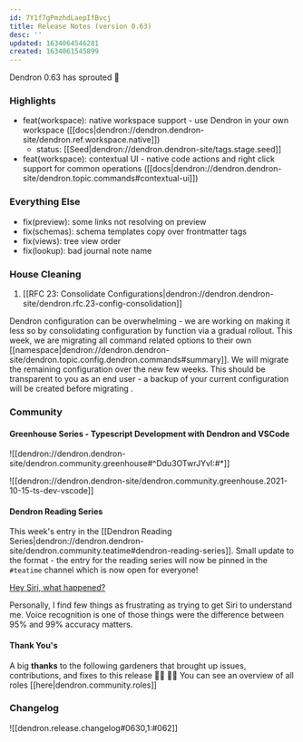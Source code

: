 ```yaml
---
id: 7Y1f7gPmzhdLaepIfBvcj
title: Release Notes (version 0.63)
desc: ''
updated: 1634064546281
created: 1634061545899
---
```


<!-- Replace frontmatter title-->

Dendron 0.63 has sprouted  🌱

### Highlights
- feat(workspace): native workspace support - use Dendron in your own workspace ([[docs|dendron://dendron.dendron-site/dendron.ref.workspace.native]])
    - status: [[Seed|dendron://dendron.dendron-site/tags.stage.seed]]
- feat(workspace): contextual UI - native code actions and right click support for common operations ([[docs|dendron://dendron.dendron-site/dendron.topic.commands#contextual-ui]])

### Everything Else
- fix(preview): some links not resolving on preview 
- fix(schemas): schema templates copy over frontmatter tags  
- fix(views): tree view order 
- fix(lookup): bad journal note name  

### House Cleaning

1. [[RFC 23: Consolidate Configurations|dendron://dendron.dendron-site/dendron.rfc.23-config-consolidation]]

Dendron configuration can be overwhelming - we are working on making it less so by consolidating configuration by function via a gradual rollout. This week, we are migrating all command related options to their own [[namespace|dendron://dendron.dendron-site/dendron.topic.config.dendron.commands#summary]]. We will migrate the remaining configuration over the new few weeks. This should be transparent to you as an end user - a backup of your current configuration will be created before migrating .

### Community

#### Greenhouse Series - Typescript Development with Dendron and VSCode

![[dendron://dendron.dendron-site/dendron.community.greenhouse#^Ddu3OTwrJYvI:#*]]

![[dendron://dendron.dendron-site/dendron.community.greenhouse.2021-10-15-ts-dev-vscode]]

#### Dendron Reading Series

This week's entry in the [[Dendron Reading Series|dendron://dendron.dendron-site/dendron.community.teatime#dendron-reading-series]].  Small update to the format - the entry for the reading series will now be pinned in the `#teatime` channel which is now open for everyone!

[Hey Siri, what happened?](https://www.theverge.com/22704233/siri-apple-digital-assistant-10-years-development-problems-why)

Personally, I find few things as frustrating as trying to get Siri to understand me. Voice recognition is one of those things were the difference between 95% and 99% accuracy matters. 

#### Thank You's

A big **thanks** to the following gardeners that brought up issues, contributions, and fixes to this release :man_farmer: :woman_farmer: 
You can see an overview of all roles [[here|dendron.community.roles]]

### Changelog
![[dendron.release.changelog#0630,1:#062]]


